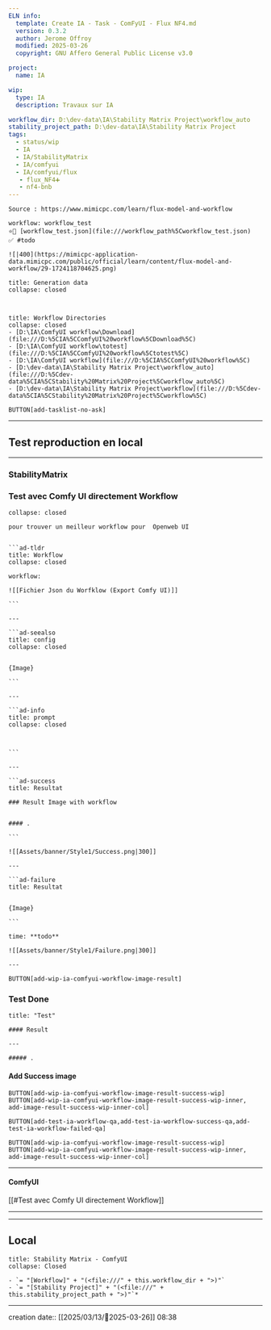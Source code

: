 ```yaml
---
ELN info:
  template: Create IA - Task - ComFyUI - Flux NF4.md
  version: 0.3.2
  author: Jerome Offroy
  modified: 2025-03-26
  copyright: GNU Affero General Public License v3.0

project:
  name: IA

wip:
  type: IA
  description: Travaux sur IA

workflow_dir: D:\dev-data\IA\Stability Matrix Project\workflow_auto
stability_project_path: D:\dev-data\IA\Stability Matrix Project
tags:
  - status/wip
  - IA
  - IA/StabilityMatrix
  - IA/comfyui
  - IA/comfyui/flux
   - flux_NF4➕
   - nf4-bnb
---
```


````ad-tip
Source : https://www.mimicpc.com/learn/flux-model-and-workflow

workflow: workflow_test
⭐🚧 [workflow_test.json](file:///workflow_path%5Cworkflow_test.json)
✅ #todo

![|400](https://mimicpc-application-data.mimicpc.com/public/official/learn/content/flux-model-and-workflow/29-1724118704625.png)
````

````ad-quote
title: Generation data
collapse: closed



````


```ad-info
title: Workflow Directories
collapse: closed
- [D:\IA\ComfyUI workflow\Download](file:///D:%5CIA%5CComfyUI%20workflow%5CDownload%5C)
- [D:\IA\ComfyUI workflow\totest](file:///D:%5CIA%5CComfyUI%20workflow%5Ctotest%5C)
- [D:\IA\ComfyUI workflow](file:///D:%5CIA%5CComfyUI%20workflow%5C)
- [D:\dev-data\IA\Stability Matrix Project\workflow_auto](file:///D:%5Cdev-data%5CIA%5CStability%20Matrix%20Project%5Cworkflow_auto%5C)
- [D:\dev-data\IA\Stability Matrix Project\workflow](file:///D:%5Cdev-data%5CIA%5CStability%20Matrix%20Project%5Cworkflow%5C)
```




`BUTTON[add-tasklist-no-ask]`


---

## Test reproduction en local
---
### StabilityMatrix
### Test avec Comfy UI directement Workflow

```ad-info
collapse: closed

pour trouver un meilleur workflow pour  Openweb UI
```

```````ad-success

```ad-tldr
title: Workflow
collapse: closed

workflow:

![[Fichier Json du Worfklow (Export Comfy UI)]]

```

---

```ad-seealso
title: config
collapse: closed


{Image}

```

---

```ad-info
title: prompt
collapse: closed

 

```

---

```ad-success
title: Resultat

### Result Image with workflow


#### .

```

![[Assets/banner/Style1/Success.png|300]]

---

```ad-failure
title: Resultat


{Image}

```

time: **todo**

![[Assets/banner/Style1/Failure.png|300]]

---

```````

`BUTTON[add-wip-ia-comfyui-workflow-image-result]`

### Test Done

````ad-success
title: "Test"

#### Result

---

##### .
````


#### Add Success image

`BUTTON[add-wip-ia-comfyui-workflow-image-result-success-wip]`
`BUTTON[add-wip-ia-comfyui-workflow-image-result-success-wip-inner, add-image-result-success-wip-inner-col]`

`BUTTON[add-test-ia-workflow-qa,add-test-ia-workflow-success-qa,add-test-ia-workflow-failed-qa]`

`BUTTON[add-wip-ia-comfyui-workflow-image-result-success-wip]`
`BUTTON[add-wip-ia-comfyui-workflow-image-result-success-wip-inner, add-image-result-success-wip-inner-col]`

---
#### ComfyUI
[[#Test avec Comfy UI directement Workflow]]

---





---
## Local

```ad-tip
title: Stability Matrix - ComfyUI
collapse: Closed

- `= "[Workflow]" + "(<file:///" + this.workflow_dir + ">)"`
- `= "[Stability Project]" + "(<file:///" + this.stability_project_path + ">)"`*
```

---
creation date:: [[2025/03/13/📒2025-03-26]]  08:38


